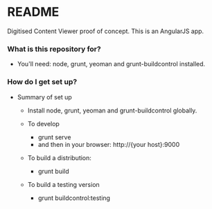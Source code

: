 # README #

Digitised Content Viewer proof of concept. This is an AngularJS app.

### What is this repository for? ###

* You'll need: node, grunt, yeoman and grunt-buildcontrol installed.

### How do I get set up? ###

* Summary of set up

  * Install node, grunt, yeoman and grunt-buildcontrol globally.
  * To develop
    * grunt serve
    * and then in your browser: http://{your host}:9000

  * To build a distribution:
    * grunt build

  * To build a testing version
    * grunt buildcontrol:testing
